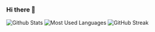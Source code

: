 ### Hi there 👋

![Github Stats](https://github-readme-stats.vercel.app/api?username=Zhang-SDU&show_icons=true&theme=dark&count_private=true)
![Most Used Languages](https://github-readme-stats.vercel.app/api/top-langs/?username=Zhang-SDU&theme=dark&layout=compact)
![GitHub Streak](https://github-readme-streak-stats.herokuapp.com/?user=Zhang-SDU)

<!--
**Zhang-SDU/Zhang-SDU** is a ✨ _special_ ✨ repository because its `README.md` (this file) appears on your GitHub profile.

Here are some ideas to get you started:

- 🔭 I’m currently working on ...
- 🌱 I’m currently learning ...
- 👯 I’m looking to collaborate on ...
- 🤔 I’m looking for help with ...
- 💬 Ask me about ...
- 📫 How to reach me: ...
- 😄 Pronouns: ...
- ⚡ Fun fact: ...
-->
